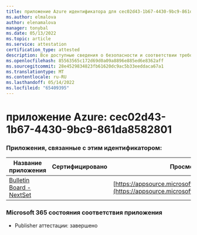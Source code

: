 ```yaml
---
title: приложение Azure идентификатора для cec02d43-1b67-4430-9bc9-861da8582801
ms.author: elmalova
author: elenamalova
manager: tonybal
ms.date: 05/13/2022
ms.topic: article
ms.service: attestation
certification_type: attested
description: Все доступные сведения о безопасности и соответствии требованиям для cec02d43-1b67-4430-9bc9-861da8582801.
ms.openlocfilehash: 85563565c172d69d0a09a8896e885ed6e8362aff
ms.sourcegitcommit: 28e4529834823fb61620dc9ac5b33eeddaca67a1
ms.translationtype: MT
ms.contentlocale: ru-RU
ms.lasthandoff: 05/14/2022
ms.locfileid: "65409395"
---
```

# <a name="azure-app-id-cec02d43-1b67-4430-9bc9-861da8582801"></a>приложение Azure: cec02d43-1b67-4430-9bc9-861da8582801


### <a name="apps-associated-with-this-id"></a>Приложения, связанные с этим идентификатором:
| **Название приложения** | **Сертифицировано** | **Просмотр в AppSource** |
|--------------|---------------|-----------------------|
| [Bulletin Board - NextSet](../forward/WA200002122.md) |  | [https://appsource.microsoft.com/product/office/WA200002122](https://appsource.microsoft.com/product/office/WA200002122) |

### <a name="microsoft-365-app-compliance-status"></a>Microsoft 365 состояния соответствия приложения
- Publisher аттестации: завершено
